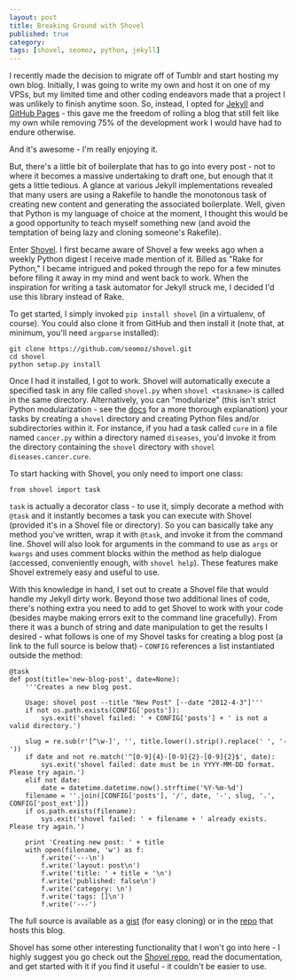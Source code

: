 ```yaml
---
layout: post
title: Breaking Ground with Shovel
published: true
category: 
tags: [shovel, seomoz, python, jekyll]
---
```


I recently made the decision to migrate off of Tumblr and start hosting my own blog. Initially, I was going to write my own and host it on one of my VPSs, but my limited time and other coding endeavors made that a project I was unlikely to finish anytime soon. So, instead, I opted for [Jekyll](https://github.com/mojombo/jekyll) and [GitHub Pages](http://pages.github.com) - this gave me the freedom of rolling a blog that still felt like my own while removing 75% of the development work I would have had to endure otherwise.

And it's awesome - I'm really enjoying it.

But, there's a little bit of boilerplate that has to go into every post - not to where it becomes a massive undertaking to draft one, but enough that it gets a little tedious. A glance at various Jekyll implementations revealed that many users are using a Rakefile to handle the monotonous task of creating new content and generating the associated boilerplate. Well, given that Python is my language of choice at the moment, I thought this would be a good opportunity to teach myself something new (and avoid the temptation of being lazy and cloning someone's Rakefile).

Enter [Shovel](https://github.com/seomoz/shovel). I first became aware of Shovel a few weeks ago when a weekly Python digest I receive made mention of it. Billed as "Rake for Python," I became intrigued and poked through the repo for a few minutes before filing it away in my mind and went back to work. When the inspiration for writing a task automator for Jekyll struck me, I decided I'd use this library instead of Rake.

To get started, I simply invoked `pip install shovel` (in a virtualenv, of course). You could also clone it from GitHub and then install it (note that, at minimum, you'll need `argparse` installed):

	git clone https://github.com/seomoz/shovel.git
	cd shovel
	python setup.py install

Once I had it installed, I got to work. Shovel will automatically execute a specified task in any file called `shovel.py` when `shovel <taskname>` is called in the same directory. Alternatively, you can "modularize" (this isn't strict Python modularization - see the [docs](https://github.com/seomoz/shovel/blob/master/README.md) for a more thorough explanation) your tasks by creating a `shovel` directory and creating Python files and/or subdirectories within it. For instance, if you had a task called `cure` in a file named `cancer.py` within a directory named `diseases`, you'd invoke it from the directory containing the `shovel` directory with `shovel diseases.cancer.cure`.

To start hacking with Shovel, you only need to import one class:

	from shovel import task

`task` is actually a decorator class - to use it, simply decorate a method with `@task` and it instantly becomes a task you can execute with Shovel (provided it's in a Shovel file or directory). So you can basically take any method you've written, wrap it with `@task`, and invoke it from the command line. Shovel will also look for arguments in the command to use as `args` or `kwargs` and uses comment blocks within the method as help dialogue (accessed, conveniently enough, with `shovel help`). These features make Shovel extremely easy and useful to use.

With this knowledge in hand, I set out to create a Shovel file that would handle my Jekyll dirty work. Beyond those two additional lines of code, there's nothing extra you need to add to get Shovel to work with your code (besides maybe making errors exit to the command line gracefully). From there it was a bunch of string and date manipulation to get the results I desired - what follows is one of my Shovel tasks for creating a blog post (a link to the full source is below that) - `CONFIG` references a list instantiated outside the method:
	
	@task
	def post(title='new-blog-post', date=None):
		'''Creates a new blog post.

		Usage: shovel post --title "New Post" [--date "2012-4-3"]'''
		if not os.path.exists(CONFIG['posts']):
			sys.exit('shovel failed: ' + CONFIG['posts'] + ' is not a valid directory.')

		slug = re.sub(r'[^\w-]', '', title.lower().strip().replace(' ', '-'))
		if date and not re.match('^[0-9]{4}-[0-9]{2}-[0-9]{2}$', date):
			sys.exit('shovel failed: date must be in YYYY-MM-DD format. Please try again.')
		elif not date:
			date = datetime.datetime.now().strftime('%Y-%m-%d')
		filename = ''.join([CONFIG['posts'], '/', date, '-', slug, '.', CONFIG['post_ext']])
		if os.path.exists(filename):
			sys.exit('shovel failed: ' + filename + ' already exists. Please try again.')

		print 'Creating new post: ' + title
		with open(filename, 'w') as f:
			f.write('---\n')
			f.write('layout: post\n')
			f.write('title: ' + title + '\n')
			f.write('published: false\n')
			f.write('category: \n')
			f.write('tags: []\n')
			f.write('---')

The full source is available as a [gist](https://gist.github.com/2348706) (for easy cloning) or in the [repo](https://github.com/toddward/toddward.github.com/blob/master/shovel.py) that hosts this blog.

Shovel has some other interesting functionality that I won't go into here - I highly suggest you go check out the [Shovel repo](https://github.com/seomoz/shovel), read the documentation, and get started with it if you find it useful - it couldn't be easier to use.